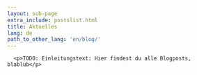 ```yaml
---
layout: sub-page
extra_include: postslist.html
title: Aktuelles
lang: de
path_to_other_lang: 'en/blog/'
---
```


      <p>TODO: Einleitungstext: Hier findest du alle Blogposts, blablub</p>
